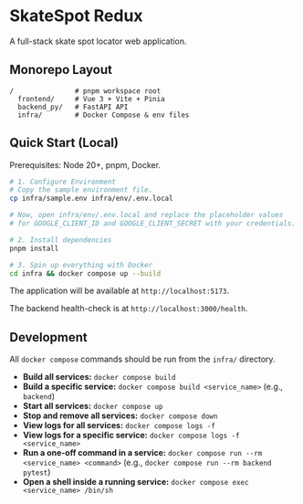 # SkateSpot Redux

A full-stack skate spot locator web application.

## Monorepo Layout

```
/               # pnpm workspace root
  frontend/     # Vue 3 + Vite + Pinia
  backend_py/   # FastAPI API
  infra/        # Docker Compose & env files
```

## Quick Start (Local)

Prerequisites: Node 20+, pnpm, Docker.

```bash
# 1. Configure Environment
# Copy the sample environment file.
cp infra/sample.env infra/env/.env.local

# Now, open infra/env/.env.local and replace the placeholder values
# for GOOGLE_CLIENT_ID and GOOGLE_CLIENT_SECRET with your credentials.

# 2. Install dependencies
pnpm install

# 3. Spin up everything with Docker
cd infra && docker compose up --build
```

The application will be available at `http://localhost:5173`.

The backend health-check is at `http://localhost:3000/health`.

## Development

All `docker compose` commands should be run from the `infra/` directory.

- **Build all services:** `docker compose build`
- **Build a specific service:** `docker compose build <service_name>` (e.g., `backend`)
- **Start all services:** `docker compose up`
- **Stop and remove all services:** `docker compose down`
- **View logs for all services:** `docker compose logs -f`
- **View logs for a specific service:** `docker compose logs -f <service_name>`
- **Run a one-off command in a service:** `docker compose run --rm <service_name> <command>` (e.g., `docker compose run --rm backend pytest`)
- **Open a shell inside a running service:** `docker compose exec <service_name> /bin/sh`

